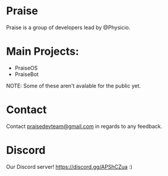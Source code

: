 # Praise

Praise is a group of developers lead by @Physicio.

# Main Projects:

- PraiseOS
- PraiseBot

NOTE: Some of these aren't avalable for the public yet.

# Contact

Contact praisedevteam@gmail.com in regards to any feedback.

# Discord

Our Discord server! https://discord.gg/APShCZua :)
